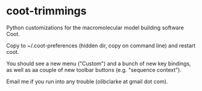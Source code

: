 # coot-trimmings
Python customizations for the macromolecular model building software Coot.

Copy to ~/.coot-preferences (hidden dir, copy on command line) and restart coot.

You should see a new menu ("Custom") and a bunch of new key bindings, as well as aa couple of new toolbar buttons (e.g. "sequence context").

Email me if you run into any trouble (olibclarke at gmail dot com).

